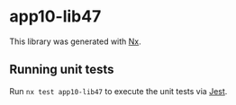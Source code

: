 # app10-lib47

This library was generated with [Nx](https://nx.dev).

## Running unit tests

Run `nx test app10-lib47` to execute the unit tests via [Jest](https://jestjs.io).
